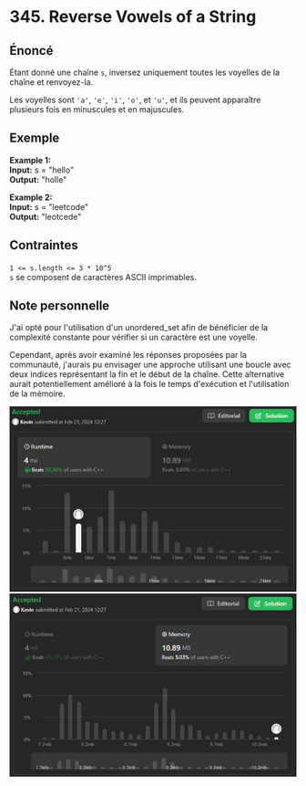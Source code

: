# 345. Reverse Vowels of a String

## Énoncé

Étant donné une chaîne `s`, inversez uniquement toutes les voyelles de la chaîne et renvoyez-la.

Les voyelles sont `'a'`, `'e'`, `'i'`, `'o'`, et `'u'`, et ils peuvent apparaître plusieurs fois en minuscules et en majuscules.

## Exemple

**Example 1:**  
**Input:** s = "hello"  
**Output:** "holle"

**Example 2:**  
**Input:** s = "leetcode"  
**Output:** "leotcede"

## Contraintes

`1 <= s.length <= 3 * 10^5`  
`s` se composent de caractères ASCII imprimables.

## Note personnelle

J'ai opté pour l'utilisation d'un unordered_set afin de bénéficier de la complexité constante pour vérifier si un caractère est une voyelle.

Cependant, après avoir examiné les réponses proposées par la communauté, j'aurais pu envisager une approche utilisant une boucle avec deux indices représentant la fin et le début de la chaîne. Cette alternative aurait potentiellement amélioré à la fois le temps d'exécution et l'utilisation de la mémoire.

<img src="../imgs/0345-runtime.png"/>
<img src="../imgs/0345-memory.png"/>
